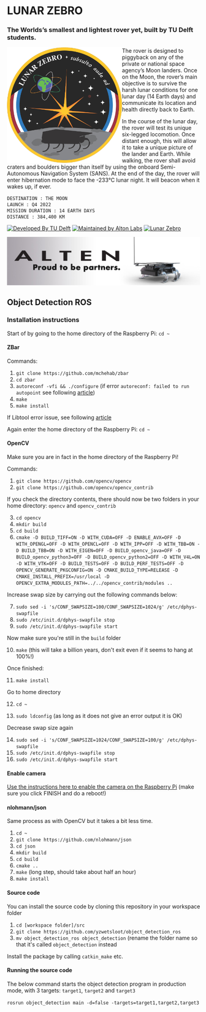 # LUNAR ZEBRO
### The Worlds’s smallest and lightest rover yet, built by TU Delft students.

<a href="https://zebro.space/" target="_blank">
<img src=".assets/lunar-zebro-mission-badge.png" width="300" title="lunar-zebro-mission-badge" align="left" style="display: inline" />
</a>

The rover is designed to piggyback on any of the private or national space agency’s Moon landers. Once on the Moon, the rover’s main objective is to survive the harsh lunar conditions for one lunar day (14 Earth days) and communicate its location and health directly back to Earth.

In the course of the lunar day, the rover will test its unique six-legged locomotion. Once distant enough, this will allow it to take a unique picture of the lander and Earth. While walking, the rover shall avoid craters and boulders bigger than itself by using the onboard Semi-Autonomous Navigation System (SANS). At the end of the day, the rover will enter hibernation mode to face the -233°C lunar night. It will beacon when it wakes up, if ever.

```
DESTINATION : THE MOON
LAUNCH : Q4 2022
MISSION DURATION : 14 EARTH DAYS
DISTANCE : 384,400 KM
```
[![Developed By TU Delft](https://img.shields.io/badge/developed%20by-tu%20delft-0FA2DF)](https://www.tudelft.nl/) 
[![Maintained by Alton Labs](https://img.shields.io/badge/maintained%20by-alten%20labs-0FA2DF)](https://alten.com/) 
[![Lunar Zebro](https://img.shields.io/badge/project-lunar%20zebro-0FA2DF)](https://zebro.space/) 

<a href="https://alten.nl" target="_blank">
<img src=".assets/alten-zebro-partners.png" />
</a>

## Object Detection ROS

### Installation instructions

Start of by going to the home directory of the Raspberry Pi: `cd ~`

#### ZBar
Commands:
1. `git clone https://github.com/mchehab/zbar`
2. `cd zbar`
3. `autoreconf -vfi && ./configure` (if error `autoreconf: failed to run autopoint` see following [article](https://dausruddin.com/autoreconf-failed-to-run-autopoint-no-such-file-or-directory/))
4. `make`
5. `make install`

If Libtool error issue, see following [article](https://stackoverflow.com/questions/18978252/error-libtool-library-used-but-libtool-is-undefined)

Again enter the home directory of the Raspberry Pi: `cd ~`

#### OpenCV
Make sure you are in fact in the home directory of the Raspberry Pi!

Commands:
1. `git clone https://github.com/opencv/opencv`
2. `git clone https://github.com/opencv/opencv_contrib`

If you check the directory contents, there should now be two folders in your home directory: `opencv` and `opencv_contrib`

3. `cd opencv`
4. `mkdir build`
5. `cd build`
6. `cmake -D BUILD_TIFF=ON -D WITH_CUDA=OFF -D ENABLE_AVX=OFF -D WITH_OPENGL=OFF -D WITH_OPENCL=OFF -D WITH_IPP=OFF -D WITH_TBB=ON -D BUILD_TBB=ON -D WITH_EIGEN=OFF -D BUILD_opencv_java=OFF -D BUILD_opencv_python3=OFF -D BUILD_opencv_python2=OFF -D WITH_V4L=ON -D WITH_VTK=OFF -D BUILD_TESTS=OFF -D BUILD_PERF_TESTS=OFF -D OPENCV_GENERATE_PKGCONFIG=ON -D CMAKE_BUILD_TYPE=RELEASE -D CMAKE_INSTALL_PREFIX=/usr/local -D OPENCV_EXTRA_MODULES_PATH=../../opencv_contrib/modules ..`

Increase swap size by carrying out the following commands below:

7. `sudo sed -i 's/CONF_SWAPSIZE=100/CONF_SWAPSIZE=1024/g' /etc/dphys-swapfile`
8. `sudo /etc/init.d/dphys-swapfile stop`
9. `sudo /etc/init.d/dphys-swapfile start`

Now make sure you're still in the `build` folder

10. `make` (this will take a billion years, don't exit even if it seems to hang at 100%!)

Once finished:

11. `make install`

Go to home directory

12. `cd ~`

13. `sudo ldconfig` (as long as it does not give an error output it is OK)

Decrease swap size again

14. `sudo sed -i 's/CONF_SWAPSIZE=1024/CONF_SWAPSIZE=100/g' /etc/dphys-swapfile`
15. `sudo /etc/init.d/dphys-swapfile stop`
16. `sudo /etc/init.d/dphys-swapfile start`

#### Enable camera
[Use the instructions here to enable the camera on the Raspberry Pi](https://www.raspberrypi.org/documentation/usage/camera/installing.md) (make sure you click FINISH and do a reboot!)

#### nlohmann/json

Same process as with OpenCV but it takes a bit less time.

1. `cd ~`
2. `git clone https://github.com/nlohmann/json`
3. `cd json`
4. `mkdir build`
5. `cd build`
6. `cmake ..`
7. `make` (long step, should take about half an hour)
8. `make install`

#### Source code
You can install the source code by cloning this repository in your workspace folder

1. `cd [workspace folder]/src`
2. `git clone https://github.com/yzwetsloot/object_detection_ros`
3. `mv object_detection_ros object_detection` (rename the folder name so that it's called `object_detection` instead

Install the package by calling `catkin_make` etc.

#### Running the source code
The below command starts the object detection program in production mode, with 3 targets: `target1`, `target2` and `target3`

`rosrun object_detection main -d=false -targets=target1,target2,target3`

